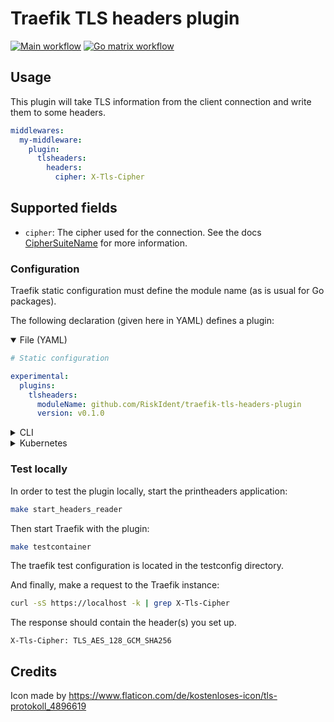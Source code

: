 # Traefik TLS headers plugin

[![Main workflow](https://github.com/RiskIdent/traefik-tls-headers-plugin/actions/workflows/main.yml/badge.svg)](https://github.com/RiskIdent/traefik-tls-headers-plugin/actions/workflows/main.yml)
[![Go matrix workflow](https://github.com/RiskIdent/traefik-tls-headers-plugin/actions/workflows/go-cross.yml/badge.svg)](https://github.com/RiskIdent/traefik-tls-headers-plugin/actions/workflows/go-cross.yml)

## Usage

This plugin will take TLS information from the client connection and write them to some headers.

```yaml
middlewares:
  my-middleware:
    plugin:
      tlsheaders:
        headers:
          cipher: X-Tls-Cipher
```

## Supported fields
- `cipher`: The cipher used for the connection. See the docs [CipherSuiteName](https://pkg.go.dev/crypto/tls#CipherSuiteName) for more information.

### Configuration

Traefik static configuration must define the module name (as is usual for Go packages).

The following declaration (given here in YAML) defines a plugin:

<details open><summary>File (YAML)</summary>

```yaml
# Static configuration

experimental:
  plugins:
    tlsheaders:
      moduleName: github.com/RiskIdent/traefik-tls-headers-plugin
      version: v0.1.0
```

</details>

<details><summary>CLI</summary>

```bash
# Static configuration

--experimental.plugins.tlsheaders.moduleName=github.com/RiskIdent/traefik-tls-headers-plugin
--experimental.plugins.tlsheaders.version=v0.1.0
```

</details>


<details><summary>Kubernetes</summary>

```yaml
# Dynamic configuration

apiVersion: traefik.io/v1alpha1
kind: Middleware
metadata:
  name: my-middleware
spec:
  plugin:
    tlsheaders:
      headers:
        cipher: X-Tls-Cipher
```

</details>

### Test locally

In order to test the plugin locally, start the printheaders application:

```bash
make start_headers_reader
```

Then start Traefik with the plugin:

```bash
make testcontainer
```

The traefik test configuration is located in the testconfig directory.

And finally, make a request to the Traefik instance:

```bash
curl -sS https://localhost -k | grep X-Tls-Cipher
```

The response should contain the header(s) you set up.

```
X-Tls-Cipher: TLS_AES_128_GCM_SHA256
```

## Credits

Icon made by https://www.flaticon.com/de/kostenloses-icon/tls-protokoll_4896619
